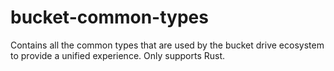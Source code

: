 # bucket-common-types
Contains all the common types that are used by the bucket drive ecosystem to provide a unified experience. Only supports Rust.

